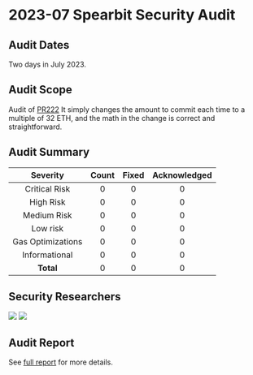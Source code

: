# 2023-07 Spearbit Security Audit

## Audit Dates

Two days in July 2023.

## Audit Scope

Audit of [PR222](https://github.com/liquid-collective/liquid-collective-protocol/pull/222)
It simply changes the amount to commit each time to a multiple of 32 ETH, and the math in the change is correct and straightforward.

## Audit Summary

|    **Severity**   | **Count** | **Fixed** | **Acknowledged** |
|:-----------------:|:---------:|:---------:|:----------------:|
|   Critical Risk   |     0     |     0     |         0        |
|     High Risk     |     0     |     0     |         0        |
|    Medium Risk    |     0     |     0     |         0        |
|      Low risk     |     0     |     0     |         0        |
| Gas Optimizations |     0     |     0     |         0        |
|   Informational   |     0     |     0     |         0        |
|     **Total**     |     0     |     0     |         0        |

## Security Researchers

[![](https://github.com/optimumsec.png?size=50)](https://github.com/optimumsec)  [![](https://github.com/xiaoming9090.png?size=50)](https://github.com/xiaoming9090)
## Audit Report

See [full report](https://github.com/spearbit/portfolio/blob/master/pdfs/LiquidCollectivePR-Spearbit-Security-Review-July.pdf) for more details.
